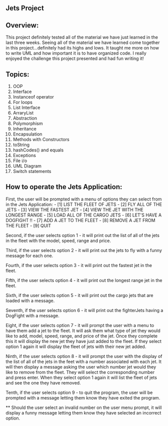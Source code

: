 ## Jets Project

## Overview:
This project definitely tested all of the material we have just learned in the last three weeks. Seeing all of the material we have learned come together in this project...definitely had its highs and lows. It taught me more on how to write UML and how important it is to have organized code. I really enjoyed the challenge this project presented and had fun writing it!


## Topics:
1. OOP
2. Interface
3. Instanceof operator
4. For loops
5. List Interface
6. ArraryList
7. Abstraction
8. Polymorphism
9. Inheritance
10. Encapsulation
11. Methods with Constructors
12. toString
13. hashCodes() and equals
14. Exceptions
15. File i/o
16. UML Diagram
17. Switch statements

## How to operate the Jets Application:
First, the user will be prompted with a menu of options they can select from in the Jets Application:
    - [1] LIST THE FLEET OF JETS
    - [2] FLY ALL OF THE JETS
    - [3] VIEW THE FASTEST JET
    - [4] VIEW THE JET WITH THE LONGEST RANGE
    - [5] LOAD ALL OF THE CARGO JETS
    - [6] LET'S HAVE A DOGFIGHT !!
    - [7] ADD A JET TO THE FLEET
    - [8] REMOVE A JET FROM THE FLEET
    - [9] QUIT

Second, if the user selects option 1 - it will print out the list of all of the jets in the fleet with the model, speed, range and price.

Third, if the user selects option 2 - it will print out the jets to fly with a funny message for each one.

Fourth, if the user selects option 3 - it will print out the fastest jet in the fleet.

Fifth, if the user selects option 4 - it will print out the longest range jet in the fleet.

Sixth, if the user selects option 5 - it will print out the cargo jets that are loaded with a message.

Seventh, if the user selects option 6 - it will print out the fighterJets having a DogFight with a message.

Eight, if the user selects option 7 - it will prompt the user with a menu to have them add a jet to the fleet. It will ask them what type of jet they would like to add, model, speed, range, and price of the jet. Once they complete this it will display the new jet they have just added to the fleet. If they select option 1 again it will display the fleet of jets with their new jet added.

Ninth, if the user selects option 8 - it will prompt the user with the display of the list of all of the jets in the feet with a number associated with each jet. It will then display a message asking the user which number jet would they like to remove from the fleet. They will select the corresponding number and press enter. When they select option 1 again it will list the fleet of jets and see the one they have removed.

Tenth, if the user selects option 9 - to quit the program, the user will be prompted with a message letting them know they have exited the program.

** Should the user select an invalid number on the user menu prompt, it will display a funny message letting them know they have selected an incorrect option.
